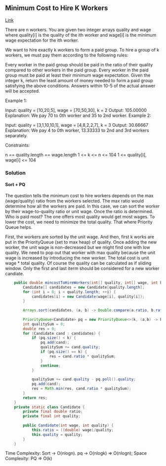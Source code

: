 ## Minimum Cost to Hire K Workers

[Link](https://leetcode.com/problems/minimum-cost-to-hire-k-workers/)

There are n workers. You are given two integer arrays quality and wage where quality[i] is the quality of the ith worker and wage[i] is the minimum wage expectation for the ith worker.

We want to hire exactly k workers to form a paid group. To hire a group of k workers, we must pay them according to the following rules:

Every worker in the paid group should be paid in the ratio of their quality compared to other workers in the paid group.
Every worker in the paid group must be paid at least their minimum wage expectation.
Given the integer k, return the least amount of money needed to form a paid group satisfying the above conditions. Answers within 10-5 of the actual answer will be accepted.

 

Example 1:

Input: quality = [10,20,5], wage = [70,50,30], k = 2
Output: 105.00000
Explanation: We pay 70 to 0th worker and 35 to 2nd worker.
Example 2:

Input: quality = [3,1,10,10,1], wage = [4,8,2,2,7], k = 3
Output: 30.66667
Explanation: We pay 4 to 0th worker, 13.33333 to 2nd and 3rd workers separately.
 

Constraints:

n == quality.length == wage.length
1 <= k <= n <= 104
1 <= quality[i], wage[i] <= 104

### Solution
#### Sort + PQ

The question tells the minimum cost to hire workers depends on the max (wage/quality) ratio from the workers selected. The max ratio would determine how all the workers are paid.
In this case, we can sort the worker by their wage-to-quality ratio or unit wage. Once the ratio is determined. Who is paid most? The one offers most quality would get most wages.
To lower the cost, we need to minimize the total quality. That where Priority Queue helps.

First, the workers are sorted by the unit wage. And then, first k works are put in the PriorityQueue (set to max heap) of quality. Once adding the new worker, the unit wage is non-decreased but we might find one with low quality. We need to pop out that worker with max quality because the unit wage is increased by introducing the new worker. The total cost is unit wage * total quality. Of course the quality can be calculated as if sliding window. Only the first and last iterm should be considered for a new worker candiate.

```java
    public double mincostToHireWorkers(int[] quality, int[] wage, int k) {
        Candidate[] candidates = new Candidate[quality.length];
        for (int i = 0; i < quality.length; ++i) {
            candidates[i] = new Candidate(wage[i], quality[i]);
        }
        
        Arrays.sort(candidates, (a, b) -> Double.compare(a.ratio, b.ratio));
        
        PriorityQueue<Candidate> pq = new PriorityQueue<>(k, (a,b) -> b.quality - a.quality);
        int qualitySum = 0;
        double res = 0;
        for (Candidate cand : candidates) {
            if (pq.size() < k) {
                pq.add(cand);
                qualitySum += cand.quality;
                if (pq.size() == k) {
                    res = cand.ratio * qualitySum;
                }
                continue;
            }
            
            qualitySum += cand.quality - pq.poll().quality;
            pq.add(cand);
            res = Math.min(res, cand.ratio * qualitySum);
        }
        return res;
    }
    private static class Candidate {
        private final double ratio;
        private final int quality;
        
        public Candidate(int wage, int quality) {
            this.ratio = ((double) wage)/quality;
            this.quality = quality;
        }
    }
```
Time Complexity: Sort -> O(nlogn). pq -> O(nlogk) => O(nlogn);
Space Complexity: PQ => O(k)
